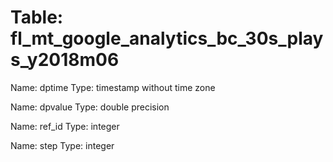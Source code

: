 Table: fl_mt_google_analytics_bc_30s_plays_y2018m06
===================================================

Name: dptime
Type: timestamp without time zone

Name: dpvalue
Type: double precision

Name: ref_id
Type: integer

Name: step
Type: integer

